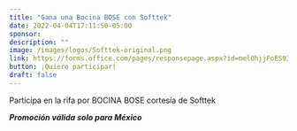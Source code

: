 ```yaml
---
title: "Gana una Bocina BOSE con Softtek"
date: 2022-04-04T17:11:50-05:00
sponsor: 
description: ""
image: /images/logos/Softtek-original.png
link: https://forms.office.com/pages/responsepage.aspx?id=melOhjjFoES93QRJ3mLfbWMGemVrppZKtHR8tFIYMBBURE5ZVFhLOTdDVE9QV0NBSzgzWThUOThaQy4u
button: ¡Quiero participar!
draft: false
---
```


Participa en la rifa por BOCINA BOSE cortesía de Softtek

***Promoción válida solo para México***